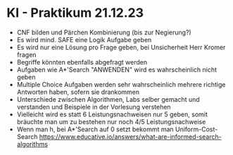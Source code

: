 # KI - Praktikum 21.12.23

- CNF bilden und Pärchen Kombinierung (bis zur Negierung?)
- Es wird mind. SAFE eine Logik Aufgabe geben 
- Es wird nur eine Lösung pro Frage geben, bei Unsicherheit Herr Kromer fragen
- Begriffe könnten ebenfalls abgefragt werden 
- Aufgaben wie A*'Search "ANWENDEN" wird es wahrscheinlich nicht geben 
- Multiple Choice Aufgaben werden sehr wahrscheinlich mehrere richtige Antworten haben, sofern sie drankommen 
- Unterschiede zwischen Algorithmen, Labs selber gemacht und verstanden und Beispiele in der Vorlesung verstehen
- Vielleicht wird es statt 6 Leistungsnachweisen nur 5 geben, somit bräuchte man um zu bestehen nur noch 4/5 Leistungsnachweise
- Wenn man h, bei A*'Search auf 0 setzt bekommt man Uniform-Cost-Search
https://www.educative.io/answers/what-are-informed-search-algorithms
